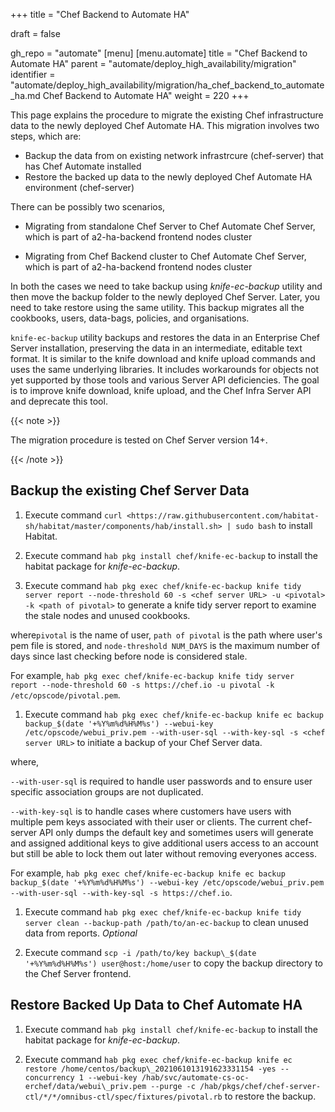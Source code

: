 +++
title = "Chef Backend to Automate HA"

draft = false

gh_repo = "automate"
[menu]
  [menu.automate]
    title = "Chef Backend to Automate HA"
    parent = "automate/deploy_high_availability/migration"
    identifier = "automate/deploy_high_availability/migration/ha_chef_backend_to_automate_ha.md Chef Backend to Automate HA"
    weight = 220
+++

This page explains the procedure to migrate the existing Chef infrastructure data to the newly deployed Chef Automate HA. This migration involves two steps, which are:

- Backup the data from on existing network infrastrcure (chef-server) that has Chef Automate installed
- Restore the backed up data to the newly deployed Chef Automate HA environment (chef-server)

There can be possibly two scenarios,

- Migrating from standalone Chef Server to Chef Automate Chef Server, which is part of a2-ha-backend frontend nodes cluster

- Migrating from Chef Backend cluster to Chef Automate Chef Server, which is part of a2-ha-backend frontend nodes cluster

In both the cases we need to take backup using *knife-ec-backup* utility and then move the backup folder to the newly deployed Chef Server. Later, you need to take restore using the same utility. This backup migrates all the cookbooks, users, data-bags, policies, and organisations.

`knife-ec-backup` utility backups and restores the data in an Enterprise Chef Server installation, preserving the data in an intermediate, editable text format. It is similar to the knife download and knife upload commands and uses the same underlying libraries. It includes workarounds for objects not yet supported by those tools and various Server API deficiencies. The goal is to improve knife download, knife upload, and the Chef Infra Server API and deprecate this tool.

{{< note >}}

The migration procedure is tested on Chef Server version 14+.

{{< /note >}}

## Backup the existing Chef Server Data

1. Execute command `curl <https://raw.githubusercontent.com/habitat-sh/habitat/master/components/hab/install.sh> | sudo bash` to install Habitat.

1. Execute command `hab pkg install chef/knife-ec-backup` to install the habitat package for *knife-ec-backup*.

1. Execute command `hab pkg exec chef/knife-ec-backup knife tidy server report --node-threshold 60 -s <chef server URL> -u <pivotal> -k <path of pivotal>` to generate a knife tidy server report to examine the stale nodes and unused cookbooks.

where`pivotal` is the name of user, `path of pivotal` is the path where user's pem file is stored, and `node-threshold NUM_DAYS` is the maximum number of days since last checking before node is considered stale.

For example, `hab pkg exec chef/knife-ec-backup knife tidy server report --node-threshold 60 -s https://chef.io -u pivotal -k /etc/opscode/pivotal.pem`.

1. Execute command `hab pkg exec chef/knife-ec-backup knife ec backup backup_$(date '+%Y%m%d%H%M%s') --webui-key /etc/opscode/webui_priv.pem --with-user-sql --with-key-sql -s <chef server URL>` to initiate a backup of your Chef Server data.

where,

`--with-user-sql` is required to handle user passwords and to ensure user specific association groups are not duplicated.

`--with-key-sql` is to handle cases where customers have users with multiple pem keys associated with their user or clients. The current chef-server API only dumps the default key and sometimes users will generate and assigned additional keys to give additional users access to an account but still be able to lock them out later without removing everyones access.

For example, `hab pkg exec chef/knife-ec-backup knife ec backup backup_$(date '+%Y%m%d%H%M%s') --webui-key /etc/opscode/webui_priv.pem --with-user-sql --with-key-sql -s https://chef.io`.

1. Execute command `hab pkg exec chef/knife-ec-backup knife tidy server clean --backup-path /path/to/an-ec-backup` to clean unused data from reports. _Optional_

1. Execute command `scp -i /path/to/key backup\_$(date '+%Y%m%d%H%M%s') user@host:/home/user` to copy the backup directory to the Chef Server frontend.

## Restore Backed Up Data to Chef Automate HA

1. Execute command `hab pkg install chef/knife-ec-backup` to install the habitat package for *knife-ec-backup*.

1. Execute command `hab pkg exec chef/knife-ec-backup knife ec restore /home/centos/backup\_2021061013191623331154 -yes --concurrency 1 --webui-key /hab/svc/automate-cs-oc-erchef/data/webui\_priv.pem --purge -c /hab/pkgs/chef/chef-server-ctl/*/*/omnibus-ctl/spec/fixtures/pivotal.rb` to restore the backup.
